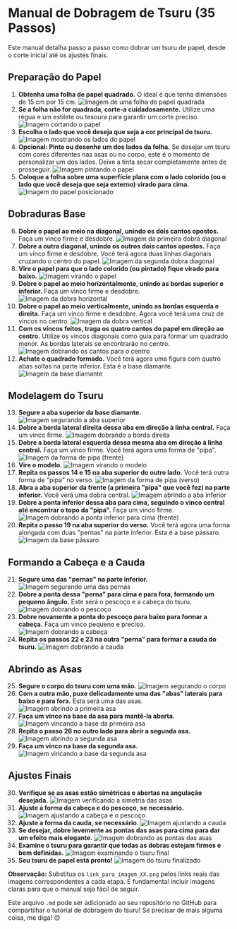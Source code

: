 # Manual de Dobragem de Tsuru (35 Passos)

Este manual detalha passo a passo como dobrar um tsuru de papel, desde o corte inicial até os ajustes finais.

## Preparação do Papel

1.  **Obtenha uma folha de papel quadrado.** O ideal é que tenha dimensões de 15 cm por 15 cm.
    ![Imagem de uma folha de papel quadrada](link_para_imagem_01.png)
2.  **Se a folha não for quadrada, corte-a cuidadosamente.** Utilize uma régua e um estilete ou tesoura para garantir um corte preciso.
    ![Imagem cortando o papel](link_para_imagem_02.png)
3.  **Escolha o lado que você deseja que seja a cor principal do tsuru.**
    ![Imagem mostrando os lados do papel](link_para_imagem_03.png)
4.  **Opcional: Pinte ou desenhe um dos lados da folha.** Se desejar um tsuru com cores diferentes nas asas ou no corpo, este é o momento de personalizar um dos lados. Deixe a tinta secar completamente antes de prosseguir.
    ![Imagem pintando o papel](link_para_imagem_04.png)
5.  **Coloque a folha sobre uma superfície plana com o lado colorido (ou o lado que você deseja que seja externo) virado para cima.**
    ![Imagem do papel posicionado](link_para_imagem_05.png)

## Dobraduras Base

6.  **Dobre o papel ao meio na diagonal, unindo os dois cantos opostos.** Faça um vinco firme e desdobre.
    ![Imagem da primeira dobra diagonal](link_para_imagem_06.png)
7.  **Dobre a outra diagonal, unindo os outros dois cantos opostos.** Faça um vinco firme e desdobre. Você terá agora duas linhas diagonais cruzando o centro do papel.
    ![Imagem da segunda dobra diagonal](link_para_imagem_07.png)
8.  **Vire o papel para que o lado colorido (ou pintado) fique virado para baixo.**
    ![Imagem virando o papel](link_para_imagem_08.png)
9.  **Dobre o papel ao meio horizontalmente, unindo as bordas superior e inferior.** Faça um vinco firme e desdobre.
    ![Imagem da dobra horizontal](link_para_imagem_09.png)
10. **Dobre o papel ao meio verticalmente, unindo as bordas esquerda e direita.** Faça um vinco firme e desdobre. Agora você terá uma cruz de vincos no centro.
    ![Imagem da dobra vertical](link_para_imagem_10.png)
11. **Com os vincos feitos, traga os quatro cantos do papel em direção ao centro.** Utilize os vincos diagonais como guia para formar um quadrado menor. As bordas laterais se encontrarão no centro.
    ![Imagem dobrando os cantos para o centro](link_para_imagem_11.png)
12. **Achate o quadrado formado.** Você terá agora uma figura com quatro abas soltas na parte inferior. Esta é a base diamante.
    ![Imagem da base diamante](link_para_imagem_12.png)

## Modelagem do Tsuru

13. **Segure a aba superior da base diamante.**
    ![Imagem segurando a aba superior](link_para_imagem_13.png)
14. **Dobre a borda lateral direita dessa aba em direção à linha central.** Faça um vinco firme.
    ![Imagem dobrando a borda direita](link_para_imagem_14.png)
15. **Dobre a borda lateral esquerda dessa mesma aba em direção à linha central.** Faça um vinco firme. Você terá agora uma forma de "pipa".
    ![Imagem da forma de pipa (frente)](link_para_imagem_15.png)
16. **Vire o modelo.**
    ![Imagem virando o modelo](link_para_imagem_16.png)
17. **Repita os passos 14 e 15 na aba superior do outro lado.** Você terá outra forma de "pipa" no verso.
    ![Imagem da forma de pipa (verso)](link_para_imagem_17.png)
18. **Abra a aba superior da frente (a primeira "pipa" que você fez) na parte inferior.** Você verá uma dobra central.
    ![Imagem abrindo a aba inferior](link_para_imagem_18.png)
19. **Dobre a ponta inferior dessa aba para cima, seguindo o vinco central até encontrar o topo da "pipa".** Faça um vinco firme.
    ![Imagem dobrando a ponta inferior para cima (frente)](link_para_imagem_19.png)
20. **Repita o passo 19 na aba superior do verso.** Você terá agora uma forma alongada com duas "pernas" na parte inferior. Esta é a base pássaro.
    ![Imagem da base pássaro](link_para_imagem_20.png)

## Formando a Cabeça e a Cauda

21. **Segure uma das "pernas" na parte inferior.**
    ![Imagem segurando uma das pernas](link_para_imagem_21.png)
22. **Dobre a ponta dessa "perna" para cima e para fora, formando um pequeno ângulo.** Este será o pescoço e a cabeça do tsuru.
    ![Imagem dobrando o pescoço](link_para_imagem_22.png)
23. **Dobre novamente a ponta do pescoço para baixo para formar a cabeça.** Faça um vinco pequeno e preciso.
    ![Imagem dobrando a cabeça](link_para_imagem_23.png)
24. **Repita os passos 22 e 23 na outra "perna" para formar a cauda do tsuru.**
    ![Imagem dobrando a cauda](link_para_imagem_24.png)

## Abrindo as Asas

25. **Segure o corpo do tsuru com uma mão.**
    ![Imagem segurando o corpo](link_para_imagem_25.png)
26. **Com a outra mão, puxe delicadamente uma das "abas" laterais para baixo e para fora.** Esta será uma das asas.
    ![Imagem abrindo a primeira asa](link_para_imagem_26.png)
27. **Faça um vinco na base da asa para mantê-la aberta.**
    ![Imagem vincando a base da primeira asa](link_para_imagem_27.png)
28. **Repita o passo 26 no outro lado para abrir a segunda asa.**
    ![Imagem abrindo a segunda asa](link_para_imagem_28.png)
29. **Faça um vinco na base da segunda asa.**
    ![Imagem vincando a base da segunda asa](link_para_imagem_29.png)

## Ajustes Finais

30. **Verifique se as asas estão simétricas e abertas na angulação desejada.**
    ![Imagem verificando a simetria das asas](link_para_imagem_30.png)
31. **Ajuste a forma da cabeça e do pescoço, se necessário.**
    ![Imagem ajustando a cabeça e o pescoço](link_para_imagem_31.png)
32. **Ajuste a forma da cauda, se necessário.**
    ![Imagem ajustando a cauda](link_para_imagem_32.png)
33. **Se desejar, dobre levemente as pontas das asas para cima para dar um efeito mais elegante.**
    ![Imagem dobrando as pontas das asas](link_para_imagem_33.png)
34. **Examine o tsuru para garantir que todas as dobras estejam firmes e bem definidas.**
    ![Imagem examinando o tsuru final](link_para_imagem_34.png)
35. **Seu tsuru de papel está pronto!**
    ![Imagem do tsuru finalizado](link_para_imagem_35.png)

**Observação:** Substitua os `link_para_imagem_XX.png` pelos links reais das imagens correspondentes a cada etapa. É fundamental incluir imagens claras para que o manual seja fácil de seguir.

Este arquivo `.md` pode ser adicionado ao seu repositório no GitHub para compartilhar o tutorial de dobragem do tsuru! Se precisar de mais alguma coisa, me diga! 😊
